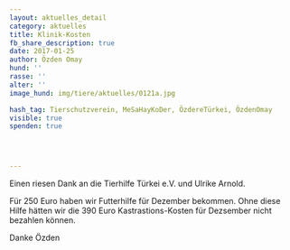 ```yaml
---
layout: aktuelles_detail
category: aktuelles
title: Klinik-Kosten
fb_share_description: true
date: 2017-01-25
author: Özden Omay
hund: ''
rasse: ''
alter: ''
image_hund: img/tiere/aktuelles/0121a.jpg

hash_tag: Tierschutzverein, MeSaHayKoDer, ÖzdereTürkei, ÖzdenOmay
visible: true
spenden: true




---
```


Einen riesen Dank an die Tierhilfe Türkei e.V. und Ulrike Arnold.

Für 250 Euro haben wir Futterhilfe für Dezember bekommen. Ohne diese Hilfe hätten wir die 390 Euro Kastrastions-Kosten für Dezsember nicht bezahlen können.

Danke Özden
